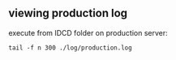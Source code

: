 viewing production log
----------------------

execute from IDCD folder on production server:

`tail -f n 300 ./log/production.log`

